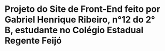 # Projeto do Site de Front-End feito por Gabriel Henrique Ribeiro, n°12 do 2° B, estudante no Colégio Estadual Regente Feijó
